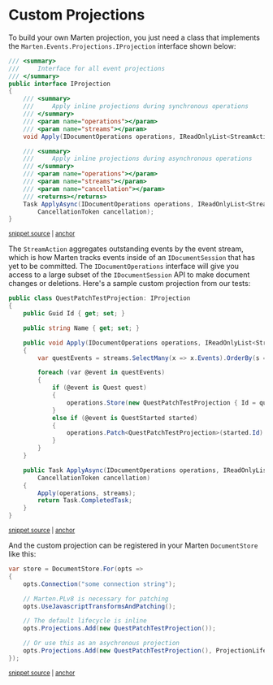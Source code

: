 # Custom Projections

To build your own Marten projection, you just need a class that implements the `Marten.Events.Projections.IProjection` interface shown below:

<!-- snippet: sample_IProjection -->
<a id='snippet-sample_iprojection'></a>
```cs
/// <summary>
///     Interface for all event projections
/// </summary>
public interface IProjection
{
    /// <summary>
    ///     Apply inline projections during synchronous operations
    /// </summary>
    /// <param name="operations"></param>
    /// <param name="streams"></param>
    void Apply(IDocumentOperations operations, IReadOnlyList<StreamAction> streams);

    /// <summary>
    ///     Apply inline projections during asynchronous operations
    /// </summary>
    /// <param name="operations"></param>
    /// <param name="streams"></param>
    /// <param name="cancellation"></param>
    /// <returns></returns>
    Task ApplyAsync(IDocumentOperations operations, IReadOnlyList<StreamAction> streams,
        CancellationToken cancellation);
}
```
<sup><a href='https://github.com/JasperFx/marten/blob/master/src/Marten/Events/Projections/IProjection.cs#L8-L33' title='Snippet source file'>snippet source</a> | <a href='#snippet-sample_iprojection' title='Start of snippet'>anchor</a></sup>
<!-- endSnippet -->

The `StreamAction` aggregates outstanding events by the event stream, which is how Marten tracks events inside of an `IDocumentSession` that has
yet to be committed. The `IDocumentOperations` interface will give you access to a large subset of the `IDocumentSession` API to make document changes
or deletions. Here's a sample custom projection from our tests:

<!-- snippet: sample_QuestPatchTestProjection -->
<a id='snippet-sample_questpatchtestprojection'></a>
```cs
public class QuestPatchTestProjection: IProjection
{
    public Guid Id { get; set; }

    public string Name { get; set; }

    public void Apply(IDocumentOperations operations, IReadOnlyList<StreamAction> streams)
    {
        var questEvents = streams.SelectMany(x => x.Events).OrderBy(s => s.Sequence).Select(s => s.Data);

        foreach (var @event in questEvents)
        {
            if (@event is Quest quest)
            {
                operations.Store(new QuestPatchTestProjection { Id = quest.Id });
            }
            else if (@event is QuestStarted started)
            {
                operations.Patch<QuestPatchTestProjection>(started.Id).Set(x => x.Name, "New Name");
            }
        }
    }

    public Task ApplyAsync(IDocumentOperations operations, IReadOnlyList<StreamAction> streams,
        CancellationToken cancellation)
    {
        Apply(operations, streams);
        return Task.CompletedTask;
    }
}
```
<sup><a href='https://github.com/JasperFx/marten/blob/master/src/Marten.PLv8.Testing/Patching/patching_api.cs#L883-L916' title='Snippet source file'>snippet source</a> | <a href='#snippet-sample_questpatchtestprojection' title='Start of snippet'>anchor</a></sup>
<!-- endSnippet -->

And the custom projection can be registered in your Marten `DocumentStore` like this:

<!-- snippet: sample_registering_custom_projection -->
<a id='snippet-sample_registering_custom_projection'></a>
```cs
var store = DocumentStore.For(opts =>
{
    opts.Connection("some connection string");

    // Marten.PLv8 is necessary for patching
    opts.UseJavascriptTransformsAndPatching();

    // The default lifecycle is inline
    opts.Projections.Add(new QuestPatchTestProjection());

    // Or use this as an asychronous projection
    opts.Projections.Add(new QuestPatchTestProjection(), ProjectionLifecycle.Async);
});
```
<sup><a href='https://github.com/JasperFx/marten/blob/master/src/Marten.PLv8.Testing/Patching/patching_api.cs#L830-L846' title='Snippet source file'>snippet source</a> | <a href='#snippet-sample_registering_custom_projection' title='Start of snippet'>anchor</a></sup>
<!-- endSnippet -->